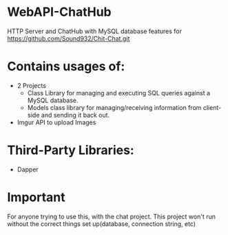 # WebAPI-ChatHub
HTTP Server and ChatHub with MySQL database features for https://github.com/Sound932/Chit-Chat.git


# Contains usages of:
* 2 Projects
     * Class Library for managing and executing SQL queries against a MySQL database.
     * Models class library for managing/receiving information from client-side and sending it back out.
* Imgur API to upload Images
     
# Third-Party Libraries:
* Dapper

# Important 
For anyone trying to use this, with the chat project. This project won't run without the correct things set up(database, connection string, etc)
